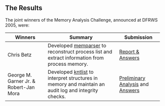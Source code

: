 ## The Results
The joint winners of the Memory Analysis Challenge, announced at DFRWS 2005, were:

| Winners | Summary | Submission |
| --- | --- | --- |
| Chris Betz	| Developed [memparser](submissions/memparser.md) to reconstruct process list and extract information from process memory.	| [Report & Answers](submissions/betz.md)
| George M. Garner Jr. & Robert-Jan Mora | Developed [kntlist](submissions/kintlist-analysis-tool.md) to interpret structures in memory and maintain an audit log and integrity checks. | [Preliminary Analysis](submissions/rossettoecioccolato-DFRWSChallengeOverview.pdf) and [Answers](submissions/RossettoeCioccolato-Responses.pdf)
